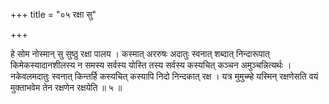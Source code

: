 +++
title = "०५ रक्षा सु"

+++

हे सोम नोस्मान् सु सुष्ठु रक्षा पालय । कस्मात् अररुषः अदातुः स्वनात् शब्दात् निन्दारूपात् किमेकस्यादानशीलस्य न समस्य सर्वस्य योस्ति तस्य सर्वस्य कस्यचित् कञ्चन अमुञ्चन्नित्यर्थः । नकेवलमदातुः स्वनात् किन्तर्हि कस्यचित् कस्यापि निदो निन्दकात् रक्ष । यत्र मुमुच्म्हे यस्मिन् रक्षणेसति वयं मुक्ताभवेम तेन रक्षणेन रक्षयेति ॥ ५ ॥